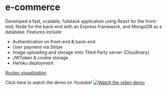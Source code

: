 # e-commerce

Developed a fast, scalable, fullstack application using React for the front-end, Node for the back-end with an Express framework, and MongoDB as a database. Features include:

- Authentication on front-end & back-end
- User payment via Stripe
- Image uploading and storage onto Third Party server (Cloudinary)
- JWToken & cookie storage
- Heroku deployment

<u>Routes visualization</u>



Click here to watch the demo on Youtube!
[![Watch the video demo](https://img.youtube.com/vi/OtmlYCCJXSM/maxresdefault.jpg)](https://youtu.be/OtmlYCCJXSM)